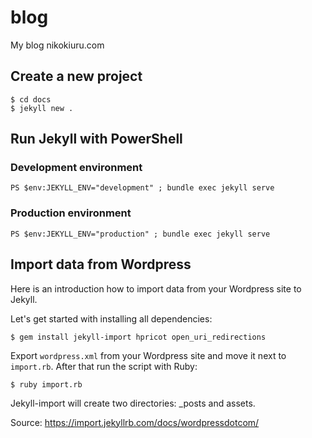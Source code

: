 # blog
My blog nikokiuru.com

## Create a new project

    $ cd docs
    $ jekyll new .

## Run Jekyll with PowerShell

### Development environment

    PS $env:JEKYLL_ENV="development" ; bundle exec jekyll serve

### Production environment

    PS $env:JEKYLL_ENV="production" ; bundle exec jekyll serve

## Import data from Wordpress

Here is an introduction how to import data from your Wordpress site to Jekyll.

Let's get started with installing all dependencies:

    $ gem install jekyll-import hpricot open_uri_redirections

Export `wordpress.xml` from your Wordpress site and move it next to `import.rb`. After that run the script with Ruby:

    $ ruby import.rb

Jekyll-import will create two directories: _posts and assets.

Source: https://import.jekyllrb.com/docs/wordpressdotcom/